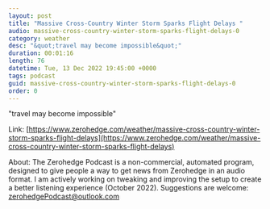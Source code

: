 ```yaml
---
layout: post
title: "Massive Cross-Country Winter Storm Sparks Flight Delays "
audio: massive-cross-country-winter-storm-sparks-flight-delays-0
category: weather
desc: "&quot;travel may become impossible&quot;"
duration: 00:01:16
length: 76
datetime: Tue, 13 Dec 2022 19:45:00 +0000
tags: podcast
guid: massive-cross-country-winter-storm-sparks-flight-delays-0
order: 0
---
```

&quot;travel may become impossible&quot;

Link: [https://www.zerohedge.com/weather/massive-cross-country-winter-storm-sparks-flight-delays](https://www.zerohedge.com/weather/massive-cross-country-winter-storm-sparks-flight-delays)

About: The Zerohedge Podcast is a non-commercial, automated program, designed to give people a way to get news from Zerohedge in an audio format.  I am actively working on tweaking and improving the setup to create a better listening experience (October 2022).  Suggestions are welcome: [zerohedgePodcast@outlook.com](mailto:zerohedgePodcast@outlook.com)